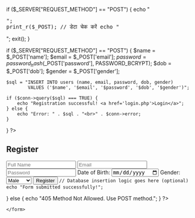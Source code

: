 if ($_SERVER["REQUEST_METHOD"] == "POST") {
    echo "<pre>";
    print_r($_POST);  // डेटा चेक करें
    echo "</pre>";
    exit();
}

if ($_SERVER["REQUEST_METHOD"] == "POST") {
    $name = $_POST['name'];
    $email = $_POST['email'];
    $password = password_hash($_POST['password'], PASSWORD_BCRYPT);
    $dob = $_POST['dob'];
    $gender = $_POST['gender'];

    $sql = "INSERT INTO users (name, email, password, dob, gender) 
            VALUES ('$name', '$email', '$password', '$dob', '$gender')";

    if ($conn->query($sql) === TRUE) {
        echo "Registration successful! <a href='login.php'>Login</a>";
    } else {
        echo "Error: " . $sql . "<br>" . $conn->error;
    }
}
?>

<!DOCTYPE html>
<html lang="en">
<head>
    <link rel="stylesheet" href="style.css">
    <title>Register</title>
</head>
<body>
    <form action="register.php" method="POST">
        <h2>Register</h2>
        <input type="text" name="name" placeholder="Full Name" required>
        <input type="email" name="email" placeholder="Email" required>
        <input type="password" name="password" placeholder="Password" required>
        <label>Date of Birth:</label>
        <input type="date" name="dob" required>
        <label>Gender:</label>
        <select name="gender" required>
            <option value="Male">Male</option>
            <option value="Female">Female</option>
            <option value="Other">Other</option>
        </select>
        <button type="submit">Register</button>
        <?php
if ($_SERVER['REQUEST_METHOD'] == 'POST') {
    // Process form data
    $username = $_POST['username'];
    $email = $_POST['email'];
    $password = $_POST['password'];
    
    // Database insertion logic goes here (optional)
    echo "Form submitted successfully!";
} else {
    echo "405 Method Not Allowed. Use POST method.";
}
?>

    </form>
</body>
</html>
